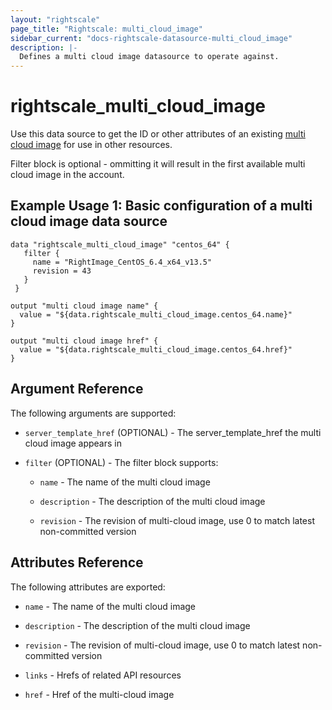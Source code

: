 ```yaml
---
layout: "rightscale"
page_title: "Rightscale: multi_cloud_image"
sidebar_current: "docs-rightscale-datasource-multi_cloud_image"
description: |-
  Defines a multi cloud image datasource to operate against.
---
```


# rightscale_multi_cloud_image

Use this data source to get the ID or other attributes of an existing [multi cloud image](http://docs.rightscale.com/cm/dashboard/design/multicloud_images/) for use in other resources.

Filter block is optional - ommitting it will result in the first available multi cloud image in the account.

## Example Usage 1: Basic configuration of a multi cloud image data source

```hcl
data "rightscale_multi_cloud_image" "centos_64" {
   filter {
     name = "RightImage_CentOS_6.4_x64_v13.5"
     revision = 43
   }
 }

output "multi cloud image name" {
  value = "${data.rightscale_multi_cloud_image.centos_64.name}"
}

output "multi cloud image href" {
  value = "${data.rightscale_multi_cloud_image.centos_64.href}"
}
```

## Argument Reference

The following arguments are supported:

* `server_template_href` (OPTIONAL) - The server_template_href the multi cloud image appears in

* `filter` (OPTIONAL) - The filter block supports:

  * `name` - The name of the multi cloud image

  * `description` - The description of the multi cloud image

  * `revision` - The revision of multi-cloud image, use 0 to match latest non-committed version


## Attributes Reference

The following attributes are exported:

* `name` - The name of the multi cloud image

* `description` - The description of the multi cloud image

* `revision` - The revision of multi-cloud image, use 0 to match latest non-committed version

* `links` - Hrefs of related API resources

* `href` - Href of the multi-cloud image